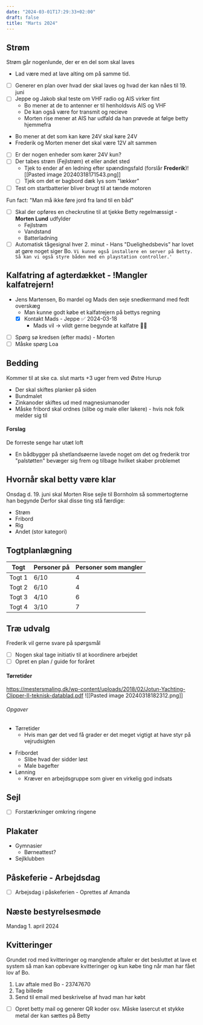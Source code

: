 ```yaml
---
date: "2024-03-01T17:29:33+02:00"
draft: false
title: "Marts 2024"
---
```


## Strøm

Strøm går nogenlunde, der er en del som skal laves

- Lad være med at lave alting om på samme tid.

* [ ] Generer en plan over hvad der skal laves og hvad der kan nåes til 19. juni
* [ ] Jeppe og Jakob skal teste om VHF radio og AIS virker fint
  - Bo mener at de to antenner er til henholdsvis AIS og VHF
  - De kan også være for transmit og recieve
  - Morten rise mener at AIS har udfald da han prøvede at følge betty hjemmefra
* Bo mener at det som kan køre 24V skal køre 24V
* Frederik og Morten mener det skal være 12V alt sammen
* [ ] Er der nogen enheder som kører 24V kun?
* [ ] Der tabes strøm (Fejlstrøm) et eller andet sted
  - Tjek to ender af en ledning efter spændingsfald (forslår **Frederik**)![[Pasted image 20240318171543.png]]
  - [ ] Tjek om det er bagbord dæk lys som "lækker"
* [ ] Test om startbatterier bliver brugt til at tænde motoren

Fun fact: "Man må ikke føre jord fra land til en båd"

- [ ] Skal der opføres en checkrutine til at tjekke Betty regelmæssigt - **Morten Lund** udfylder
  - Fejlstrøm
  - Vandstand
  - Batterladning
- [ ] Automatisk tågesignal hver 2. minut - Hans "Duelighedsbevis" har lovet at gøre noget siger Bo.
      `Vi kunne også installere en server på Betty. Så kan vi også styre båden med en playstation controller.'`

## Kalfatring af agterdækket - !Mangler kalfatrejern!

- Jens Martensen, Bo mardel og Mads den seje snedkermand med fedt overskæg
  - Man kunne godt købe et kalfatrejern på bettys regning
  - [x] Kontakt Mads - Jeppe ✅ 2024-03-18
    - Mads vil -> vildt gerne begynde at kalfatre 👍🏼
- [ ] Spørg sø kredsen (efter mads) - Morten
- [ ] Måske spørg Loa

## Bedding

Kommer til at ske ca. slut marts +3 uger frem ved Østre Hurup

- Der skal skiftes planker på siden
- Bundmalet
- Zinkanoder skiftes ud med magnesiumanoder
- Måske fribord skal ordnes (slibe og male eller lakere) - hvis nok folk melder sig til

#### Forslag

De forreste senge har utæt loft

- En bådbygger på shetlandsøerne lavede noget om det og frederik tror "palstøtten" bevæger sig frem og tilbage hvilket skaber problemet

## Hvornår skal betty være klar

Onsdag d. 19. juni skal Morten Rise sejle til Bornholm så sommertogterne han begynde
Derfor skal disse ting stå færdige:

- Strøm
- Fribord
- Rig
- Andet (stor kategori)

## Togtplanlægning

| Togt   | Personer på | Personer som mangler |
| ------ | ----------- | -------------------- |
| Togt 1 | 6/10        | 4                    |
| Togt 2 | 6/10        | 4                    |
| Togt 3 | 4/10        | 6                    |
| Togt 4 | 3/10        | 7                    |

## Træ udvalg

Frederik vil gerne svare på spørgsmål

- [ ] Nogen skal tage initiativ til at koordinere arbejdet
- [ ] Opret en plan / guide for foråret

#### Tørretider

https://mestersmaling.dk/wp-content/uploads/2018/02/Jotun-Yachting-Clipper-II-teknisk-datablad.pdf
![[Pasted image 20240318182312.png]]

###### Opgaver

- Tørretider
  - Hvis man gør det ved få grader er det meget vigtigt at have styr på vejrudsigten

* Fribordet
  - Slibe hvad der sidder løst
  - Male bagefter
* Lønning
  - Kræver en arbejdsgruppe som giver en virkelig god indsats

## Sejl

- [ ] Forstærkninger omkring ringene

## Plakater

- Gymnasier
  - Børneattest?
- Sejlklubben

## Påskeferie - Arbejdsdag

- [ ] Arbejsdag i påskeferien - Oprettes af Amanda

## Næste bestyrelsesmøde

Mandag 1. april 2024

## Kvitteringer

Grundet rod med kvitteringer og manglende aftaler er det besluttet at lave et system så man kan opbevare kvitteringer og kun købe ting når man har fået lov af Bo.

1. Lav aftale med Bo - 23747670
2. Tag billede
3. Send til email med beskrivelse af hvad man har købt

- [ ] Opret betty mail og generer QR koder osv. Måske lasercut et stykke metal der kan sættes på Betty
